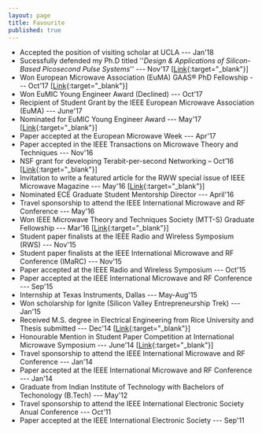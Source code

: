 ```yaml
---
layout: page
title: Favourite
published: true
---
```


- Accepted the position of visiting scholar at UCLA --- Jan'18
- Sucessfully defended my Ph.D titled ''_Design & Applications of Silicon-Based Picosecond Pulse Systems_'' --- Nov'17 [[Link](http://himanshua.com/Documents/Defense.jpg){:target="_blank"}]
- Won European Microwave Association (EuMA) GAAS® PhD Fellowship  --- Oct'17 [[Link](https://eceweb.rice.edu/news/aggrawal-wins-fellowship){:target="_blank"}]
- Won EuMIC Young Engineer Award (Declined)  --- Oct'17
- Recipient of Student Grant by the IEEE European Microwave Association (EuMA) --- June'17
- Nominated for EuMIC Young Engineer Award  --- May'17 [[Link](https://eceweb.rice.edu/news/201706-Aggrawal-Young-Engineer){:target="_blank"}]
- Paper accepted at the European Microwave Week  --- Apr'17
- Paper accepted in the IEEE Transactions on Microwave Theory and Techniques --- Nov'16
- NSF grant for developing Terabit-per-second Networking – Oct’16 [[Link](http://news.rice.edu/2016/10/11/marconi-inspires-rice-university-design-for-1-terabit-wireless-2/){:target="_blank"}]
- Invitation to write a featured article for the RWW special issue of IEEE Microwave Magazine --- May'16 [[Link](https://eceweb.rice.edu/news/201611-Babakhani-Microwave-Magazine){:target="_blank"}]
- Nominated ECE Graduate Student Mentorship Director ---  April'16
- Travel sponsorship to attend the IEEE International Microwave and RF Conference --- May'16
- Won IEEE Microwave Theory and Techniques Society (MTT-S) Graduate Fellowship --- Mar'16 [[Link](https://eceweb.rice.edu/news/201603-Aggrawal-Fellowship){:target="_blank"}]
- Student paper finalists at the IEEE Radio and Wireless Symposium (RWS) --- Nov'15
- Student paper finalists at the IEEE International Microwave and RF Conference (IMaRC) --- Nov'15
- Paper accepted at the IEEE Radio and Wireless Symposium  --- Oct'15
- Paper accepted at the IEEE International Microwave and RF Conference --- Sep'15
- Internship at Texas Instruments, Dallas  --- May-Aug'15
- Won scholarship for Ignite (Silicon Valley Entrepreneurship Trek) --- Jan'15
- Received M.S. degree in Electrical Engineering from Rice University and Thesis submitted --- Dec'14 [[Link](https://scholarship.rice.edu/handle/1911/87740){:target="_blank"}]
- Honourable Mention in Student Paper Competition at International Microwave Symposium --- June'14 [[Link](https://eceweb.rice.edu/news/201406-best-paper-IMS){:target="_blank"}]
- Travel sponsorship to attend the IEEE International Microwave and RF Conference --- Jan'14
- Paper accepted at the IEEE International Microwave and RF Conference --- Jan'14
- Graduate from Indian Institute of Technology with Bachelors of Techonology (B.Tech) --- May'12
- Travel sponsorship to attend the IEEE International Electronic Society Anual Conference --- Oct'11
- Paper accepted at the IEEE International Electronic Society --- Sep'11

